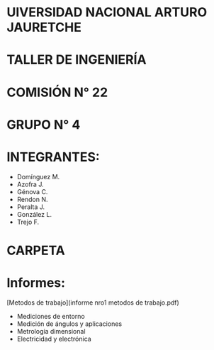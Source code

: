 # UIVERSIDAD NACIONAL ARTURO JAURETCHE

# TALLER DE INGENIERÍA

# COMISIÓN N° 22

# GRUPO N° 4

# INTEGRANTES:

- Domínguez M.
- Azofra J.
- Génova C.
- Rendon N.
- Peralta J.
- González L.
- Trejo F.

# CARPETA
# Informes: 
[Metodos de trabajo](informe nro1 metodos de trabajo.pdf)
- Mediciones de entorno
- Medición de ángulos y aplicaciones
- Metrología dimensional
- Electricidad y electrónica
